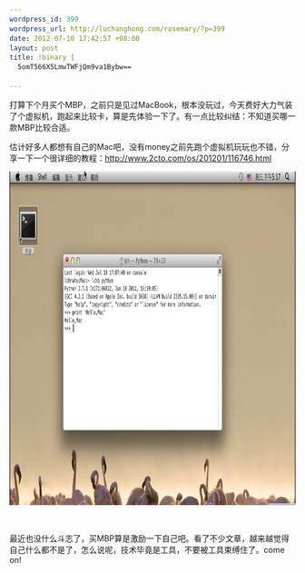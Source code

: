 ```yaml
--- 
wordpress_id: 399
wordpress_url: http://luchanghong.com/rosemary/?p=399
date: 2012-07-18 17:42:57 +08:00
layout: post
title: !binary |
  5omT566X5LmwTWFjQm9va1Bybw==

---
```

打算下个月买个MBP，之前只是见过MacBook，根本没玩过，今天费好大力气装了个虚拟机，跑起来比较卡，算是先体验一下了。有一点比较纠结：不知道买哪一款MBP比较合适。

估计好多人都想有自己的Mac吧，没有money之前先跑个虚拟机玩玩也不错，分享一下一个很详细的教程：<a href="http://www.2cto.com/os/201201/116746.html">http://www.2cto.com/os/201201/116746.html</a>

<a href="/upload/2012/07/20120718171748.jpg"><img class="alignnone size-full wp-image-401" title="20120718171748" src="/upload/2012/07/20120718171748.jpg" alt="" width="1028" height="588" /></a>

&nbsp;

最近也没什么斗志了，买MBP算是激励一下自己吧。看了不少文章，越来越觉得自己什么都不是了，怎么说呢，技术毕竟是工具，不要被工具束缚住了。come on!
